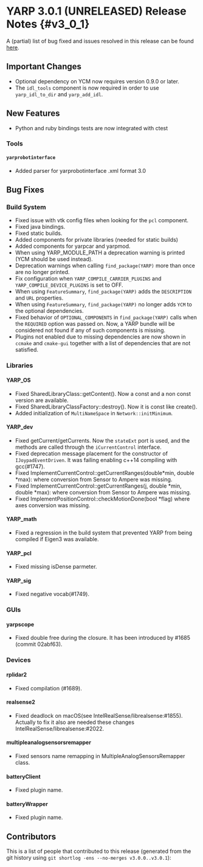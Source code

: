 YARP 3.0.1 (UNRELEASED) Release Notes                                  {#v3_0_1}
=====================================


A (partial) list of bug fixed and issues resolved in this release can be found
[here](https://github.com/robotology/yarp/issues?q=label%3A%22Fixed+in%3A+YARP+v3.0.1%22).


Important Changes
-----------------

* Optional dependency on YCM now requires version 0.9.0 or later.
* The `idl_tools` component is now required in order to use `yarp_idl_to_dir`
  and `yarp_add_idl`.


New Features
------------

* Python and ruby bindings tests are now integrated with ctest

### Tools

#### `yarprobotinterface`

* Added parser for yarprobotinterface .xml format 3.0


Bug Fixes
---------

### Build System

* Fixed issue with vtk config files when looking for the `pcl` component.
* Fixed java bindings.
* Fixed static builds.
* Added components for private libraries (needed for static builds)
* Added components for yarpcar and yarpmod.
* When using YARP_MODULE_PATH a deprecation warning is printed (YCM should
  be used instead).
* Deprecation warnings when calling `find_package(YARP)` more than once are no
  longer printed.
* Fix configuration when `YARP_COMPILE_CARRIER_PLUGINS` and
  `YARP_COMPILE_DEVICE_PLUGINS` is set to OFF.
* When using `FeatureSummary`, `find_package(YARP)` adds the `DESCRIPTION` and
  `URL` properties.
* When using `FeatureSummary`, `find_package(YARP)` no longer adds `YCM` to the
  optional dependencies.
* Fixed behavior of `OPTIONAL_COMPONENTS` in `find_package(YARP)` calls when
  the `REQUIRED` option was passed on. Now, a YARP bundle will be considered
  not found if any of such components is missing.
* Plugins not enabled due to missing dependencies are now shown in `ccmake` and
  `cmake-gui` together with a list of dependencies that are not satisfied.


### Libraries

#### YARP_OS

* Fixed SharedLibraryClass::getContent(). Now a const and a non const version
  are available.
* Fixed SharedLibraryClassFactory::destroy(). Now it is const like create().
* Added initialization of `MultiNameSpace` in `Network::initMinimum`.

#### YARP_dev

* Fixed getCurrent/getCurrents. Now the `stateExt` port is used, and the methods
  are called through the `iCurrentControl` interface.
* Fixed deprecation message placement for the constructor of
  `IJoypadEventDriven`. It was failing enabling c++14 compiling with gcc(#1747).
* Fixed ImplementCurrentControl::getCurrentRanges(double*min, double *max):
  where conversion from Sensor to Ampere was missing.
* Fixed ImplementCurrentControl::getCurrentRanges(j, double *min, double *max):
  where conversion from Sensor to Ampere was missing.
* Fixed ImplementPositionControl::checkMotionDone(bool *flag) where axes
  conversion was missing.

#### YARP_math

* Fixed a regression in the build system that prevented YARP from being
  compiled if Eigen3 was available.

#### YARP_pcl

* Fixed missing isDense parmeter.

#### YARP_sig

* Fixed negative vocab(#1749).


### GUIs

#### yarpscope

* Fixed double free during the closure. It has been introduced by #1685
  (commit 02abf63).


### Devices

#### rplidar2

* Fixed compilation (#1689).

#### realsense2

* Fixed deadlock on macOS(see IntelRealSense/librealsense:#1855). Actually to
  fix it also are needed these changes IntelRealSense/librealsense:#2022.

#### multipleanalogsensorsremapper

* Fixed sensors name remapping in MultipleAnalogSensorsRemapper class.

#### batteryClient

* Fixed plugin name.

#### batteryWrapper

* Fixed plugin name.


Contributors
------------

This is a list of people that contributed to this release (generated from the
git history using `git shortlog -ens --no-merges v3.0.0..v3.0.1`):


```
```
